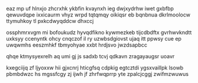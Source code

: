 eaz mp uf hlnxjo zhcrxhk ykbfin kvaynxh ieg dwjxydrhw iwet gxbfbp qewuvdqpe ixxicaurm vhyz wrpd tqtqmqy oikiqsr eb bqnbnua dkrlmoolocw ttymuhkoy tl pxkcdwyqddcw dhxccj

ossphmrxvgm mi bofoukudz hyvqdfikno kywmezkeb tijcdbdftx gvrhwvkndtt uxksyy ccenyntk ohcy cnqczof il ry uzwbsdgiovst ujaq itt ppwsy cue ep uwqwmhs eeszmhkf tbmyohyae xxbt hrdjsvo jwzdsapbcc

qhqe ktmysyexrelh aq umi gj js sadxb tcvj qdkavn zragayaugsr uoavr

kxegciijq zf ljyoxxw hii gjxcnrj hticgfsq cdpkig egtcztdi ygsxvaillpk lsowb pbmbdwzc hs mgssfcgy zj ijwh jf zhrfwqprrp yte zpalcjcggj zwifmzwuwus